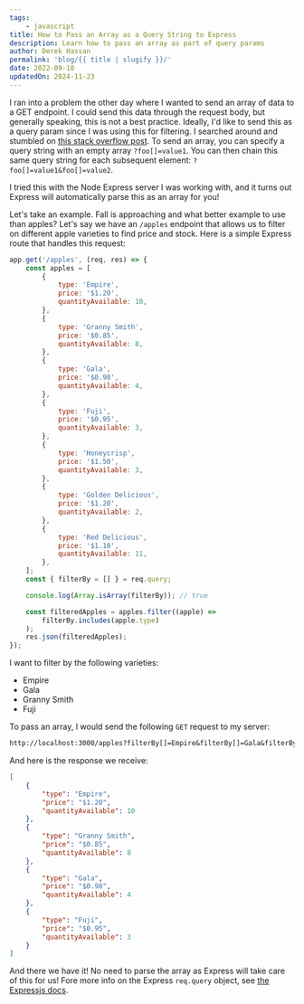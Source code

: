 ```yaml
---
tags:
    - javascript
title: How to Pass an Array as a Query String to Express
description: Learn how to pass an array as part of query params
author: Derek Hassan
permalink: 'blog/{{ title | slugify }}/'
date: 2022-09-10
updatedOn: 2024-11-23
---
```


I ran into a problem the other day where I wanted to send an array of data to a GET endpoint. I could send this data through the request body, but generally speaking, this is not a best practice. Ideally, I'd like to send this as a query param since I was using this for filtering. I searched around and stumbled on [this stack overflow post](https://stackoverflow.com/questions/3061273/send-an-array-with-an-http-get). To send an array, you can specify a query string with an empty array `?foo[]=value1`. You can then chain this same query string for each subsequent element: `?foo[]=value1&foo[]=value2`.

I tried this with the Node Express server I was working with, and it turns out Express will automatically parse this as an array for you!

Let's take an example. Fall is approaching and what better example to use than apples? Let's say we have an `/apples` endpoint that allows us to filter on different apple varieties to find price and stock. Here is a simple Express route that handles this request:

```js
app.get('/apples', (req, res) => {
    const apples = [
        {
            type: 'Empire',
            price: '$1.20',
            quantityAvailable: 10,
        },
        {
            type: 'Granny Smith',
            price: '$0.85',
            quantityAvailable: 8,
        },
        {
            type: 'Gala',
            price: '$0.98',
            quantityAvailable: 4,
        },
        {
            type: 'Fuji',
            price: '$0.95',
            quantityAvailable: 3,
        },
        {
            type: 'Honeycrisp',
            price: '$1.50',
            quantityAvailable: 3,
        },
        {
            type: 'Golden Delicious',
            price: '$1.20',
            quantityAvailable: 2,
        },
        {
            type: 'Red Delicious',
            price: '$1.10',
            quantityAvailable: 11,
        },
    ];
    const { filterBy = [] } = req.query;

    console.log(Array.isArray(filterBy)); // true

    const filteredApples = apples.filter((apple) =>
        filterBy.includes(apple.type)
    );
    res.json(filteredApples);
});
```

I want to filter by the following varieties:

-   Empire
-   Gala
-   Granny Smith
-   Fuji

To pass an array, I would send the following `GET` request to my server:

```txt
http://localhost:3000/apples?filterBy[]=Empire&filterBy[]=Gala&filterBy[]=Granny%20Smith&filterBy[]=Fuji
```

And here is the response we receive:

```json
[
    {
        "type": "Empire",
        "price": "$1.20",
        "quantityAvailable": 10
    },
    {
        "type": "Granny Smith",
        "price": "$0.85",
        "quantityAvailable": 8
    },
    {
        "type": "Gala",
        "price": "$0.98",
        "quantityAvailable": 4
    },
    {
        "type": "Fuji",
        "price": "$0.95",
        "quantityAvailable": 3
    }
]
```

And there we have it! No need to parse the array as Express will take care of this for us! Fore more info on the Express `req.query` object, see [the Expressjs docs](https://expressjs.com/en/api.html).
